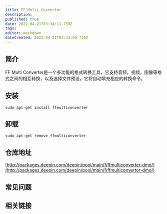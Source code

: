 ```yaml
---
title: FF_Multi_Converter
description: 
published: true
date: 2022-04-21T03:34:11.759Z
tags: 
editor: markdown
dateCreated: 2022-04-21T03:34:09.729Z
---
```


## 简介

FF Multi Converter是一个多功能的格式转换工具，它支持音频，视频，图像等格式之间的相互转换，以及选择文件预设，它将自动填充相应的转换命令。

## 安装

`sudo apt-get install ffmulticonverter`

## 卸载

`sudo apt-get remove ffmulticonverter`

## 仓库地址

[http://packages.deepin.com/deepin/pool/main/f/ffmulticonverter-dmo/](http://packages.deepin.com/deepin/pool/main/f/ffmulticonverter-dmo/)


## 常见问题


## 相关链接